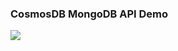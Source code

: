 ### CosmosDB MongoDB API Demo
![](https://github.com/krishnaji/demo/blob/master/assests/cosmosdb-mongo-api-demo.gif)
